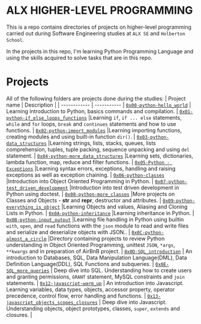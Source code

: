 # ALX HIGHER-LEVEL PROGRAMMING

This is a repo contains directories of projects on higher-level programming carried out during Software Engineering studies at ```ALX SE``` and ```Holberton School```.

In the projects in this repo, I'm learning Python Programming Language and using the skills acquired to solve tasks that are in this repo.

# Projects
All of the following folders are projects done during the studies:
| Project name | Description |
| ------------ | ----------- |
[`0x00-python-hello_world`](https://github.com/iankisali/alx-higher_level_programming/tree/master/0x00-python-hello_world) | Learning introduction to Python, basics commands and compilation. |
[`0x01-python-if_else_loops_functions`](https://github.com/iankisali/alx-higher_level_programming/tree/master/0x01-python-if_else_loops_functions) |Learning `if`, `if ... else` statements, `while` and `for` loops, `break` and `continues` statements and how to use functions.  |
[`0x02-python-import_modules`](https://github.com/iankisali/alx-higher_level_programming/tree/master/0x02-python-import_modules) |Learning importing functions, creating modules and using built-in function `dir()`.  |
[`0x03-python-data_structures`](https://github.com/iankisali/alx-higher_level_programming/tree/master/0x03-python-data_structures) |Learning strings, lists, stacks, queues, lists comprehension, tuples, tuple packing, sequence unpacking and using `del` statement.  |
[`0x04-python-more_data_structures`](https://github.com/iankisali/alx-higher_level_programming/tree/master/0x04-python-more_data_structures) |Learning sets, dictionaries, lambda function, map, reduce and filter functions.  |
[`0x05-Python - Exceptions`](https://github.com/iankisali/alx-higher_level_programming/tree/master/0x05-python-exceptions) |Learning syntax errors, exceptions, handling and raising exceptions as well as exception chaining.  |
[`0x06-python-classes`](https://github.com/iankisali/alx-higher_level_programming/tree/master/0x06-python-classes) |Introduction into Object Oriented Programming in Python.  |
[`0x07-python-test_driven_development`](https://github.com/iankisali/alx-higher_level_programming/tree/master/0x07-python-test_driven_development) |Introduction into test driven development in Python using doctest.  |
[`0x08-python-more_classes`](https://github.com/iankisali/alx-higher_level_programming/tree/master/0x08-python-more_classes) |More projects on Classes and Objects - __str__ and __repr__, destructor and attributes. |
[`0x09-python-everything_is_object`](https://github.com/iankisali/alx-higher_level_programming/tree/master/0x09-python-everything_is_object) |Learning Objects and values, Aliasing and Cloning Lists in Python. |
[`0x0A-python-inheritance`](https://github.com/iankisali/alx-higher_level_programming/tree/master/0x0A-python-inheritance) |Learning inheritance in Python. |
[`0x0B-python-input_output`](https://github.com/iankisali/alx-higher_level_programming/tree/master/0x0B-python-input_output) |Learning file handling in Python using builtin `with`, `open`, and `read` functions with the `json` module to read and write files and serialize and deserialize objects with JSON.. |
[`0x0C-python-almost_a_circle`](https://github.com/iankisali/alx-higher_level_programming/tree/master/0x0C-python-almost_a_circle) |Directory containing projects to review Python understanding in Object Oriented Programming, unittest `JSON`, `*args`, `**kwargs` and in preparation of AirBnB project. |
[`0x0D-SQL_introduction`](https://github.com/iankisali/alx-higher_level_programming/tree/master/0x0D-SQL_introduction) | An introduction to Databases, SQL, Data Manipulation Language(DML), Data Definition Language(DDL), SQL Functions and subqueries. |
[`0x0E-SQL_more_queries`](https://github.com/iankisali/alx-higher_level_programming/tree/master/0x0E-SQL_more_queries) | Deep dive into SQL. Understanding how to create users and granting permissions, `GRANT` statement, MySQL constraints and `join` statements. |
[`0x12-javascript-warm_up`](https://github.com/iankisali/alx-higher_level_programming/tree/master/0x12-javascript-warm_up) | An introduction into Javascript. Learning variables, data types, objects, accessor property, operator precedence, control flow, error handling and functions. |
[`0x13-javascript_objects_scopes_closures`](https://github.com/iankisali/alx-higher_level_programming/tree/master/0x13-javascript_objects_scopes_closures) | Deep dive into Javascript. Understanding objects, object prototypes, classes, `super`, `extends` and closures. |
